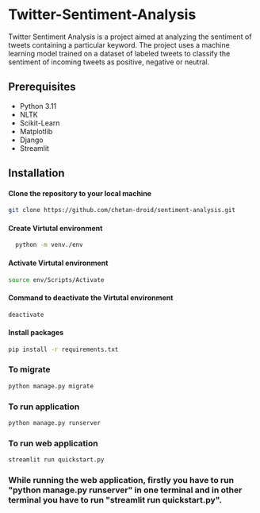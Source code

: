 
# Twitter-Sentiment-Analysis

Twitter Sentiment Analysis is a project aimed at analyzing the sentiment of tweets containing a particular keyword. The project uses a machine learning model trained on a dataset of labeled tweets to classify the sentiment of incoming tweets as positive, negative or neutral.


## Prerequisites

- Python 3.11
- NLTK
- Scikit-Learn
- Matplotlib
- Django
- Streamlit


## Installation

#### Clone the repository to your local machine

```bash
git clone https://github.com/chetan-droid/sentiment-analysis.git
```

#### Create Virtutal environment

```bash
  python -m venv./env
```

#### Activate Virtutal environment

```bash
source env/Scripts/Activate
```

#### Command to deactivate the Virtutal environment

```bash
deactivate
```

#### Install packages

```bash
pip install -r requirements.txt
```

### To migrate

```bash
python manage.py migrate
```

### To run application

```bash
python manage.py runserver
```
### To run web application

```bash
streamlit run quickstart.py
```

### While running the web application, firstly you have to run "python manage.py runserver" in one terminal and in other terminal you have to run "streamlit run quickstart.py".